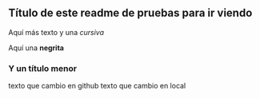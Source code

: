 ## Título de este readme de pruebas para ir viendo

Aquí más texto y una *cursiva*

Aquí una **negrita**


### Y un título menor
texto que cambio en github
texto que cambio en local

